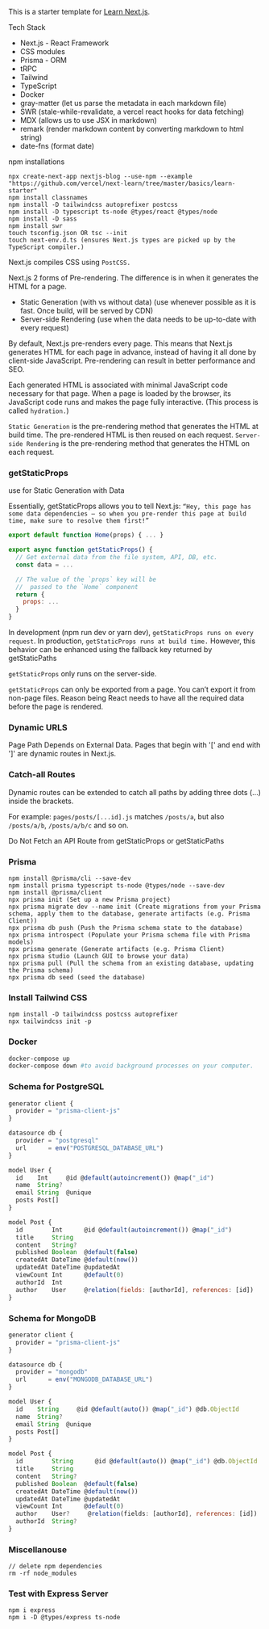 This is a starter template for [Learn Next.js](https://nextjs.org/learn).

Tech Stack

- Next.js - React Framework
- CSS modules
- Prisma - ORM
- tRPC
- Tailwind
- TypeScript
- Docker
- gray-matter (let us parse the metadata in each markdown file)
- SWR (stale-while-revalidate, a vercel react hooks for data fetching)
- MDX (allows us to use JSX in markdown)
- remark (render markdown content by converting markdown to html string)
- date-fns (format date)

npm installations

```
npx create-next-app nextjs-blog --use-npm --example "https://github.com/vercel/next-learn/tree/master/basics/learn-starter"
npm install classnames
npm install -D tailwindcss autoprefixer postcss
npm install -D typescript ts-node @types/react @types/node
npm install -D sass
npm install swr
touch tsconfig.json OR tsc --init
touch next-env.d.ts (ensures Next.js types are picked up by the TypeScript compiler.)
```

Next.js compiles CSS using `PostCSS.`

Next.js 2 forms of Pre-rendering. The difference is in when it generates the HTML for a page.

- Static Generation (with vs without data) (use whenever possible as it is fast. Once build, will be served by CDN)
- Server-side Rendering (use when the data needs to be up-to-date with every request)

By default, Next.js pre-renders every page. This means that Next.js generates HTML for each page in advance, instead of having it all done by client-side JavaScript. Pre-rendering can result in better performance and SEO.

Each generated HTML is associated with minimal JavaScript code necessary for that page. When a page is loaded by the browser, its JavaScript code runs and makes the page fully interactive. (This process is called `hydration.`)

`Static Generation` is the pre-rendering method that generates the HTML at build time. The pre-rendered HTML is then reused on each request.
`Server-side Rendering` is the pre-rendering method that generates the HTML on each request.

### getStaticProps

use for Static Generation with Data

Essentially, getStaticProps allows you to tell Next.js: `“Hey, this page has some data dependencies — so when you pre-render this page at build time, make sure to resolve them first!”`

```javascript
export default function Home(props) { ... }

export async function getStaticProps() {
  // Get external data from the file system, API, DB, etc.
  const data = ...

  // The value of the `props` key will be
  //  passed to the `Home` component
  return {
    props: ...
  }
}
```

In development (npm run dev or yarn dev), `getStaticProps runs on every request`.
In production, `getStaticProps runs at build time.` However, this behavior can be enhanced using the fallback key returned by getStaticPaths

`getStaticProps` only runs on the server-side.

`getStaticProps` can only be exported from a page. You can’t export it from non-page files. Reason being React needs to have all the required data before the page is rendered.

### Dynamic URLS

Page Path Depends on External Data.
Pages that begin with '[' and end with ']' are dynamic routes in Next.js.

### Catch-all Routes

Dynamic routes can be extended to catch all paths by adding three dots (...) inside the brackets.

For example:
`pages/posts/[...id].js` matches `/posts/a`, but also `/posts/a/b`, `/posts/a/b/c` and so on.

Do Not Fetch an API Route from getStaticProps or getStaticPaths

### Prisma

```
npm install @prisma/cli --save-dev
npm install prisma typescript ts-node @types/node --save-dev
npm install @prisma/client
npx prisma init (Set up a new Prisma project)
npx prisma migrate dev --name init (Create migrations from your Prisma schema, apply them to the database, generate artifacts (e.g. Prisma Client))
npx prisma db push (Push the Prisma schema state to the database)
npx prisma introspect (Populate your Prisma schema file with Prisma models)
npx prisma generate (Generate artifacts (e.g. Prisma Client)
npx prisma studio (Launch GUI to browse your data)
npx prisma pull (Pull the schema from an existing database, updating the Prisma schema)
npx prisma db seed (seed the database)
```

### Install Tailwind CSS

```
npm install -D tailwindcss postcss autoprefixer
npx tailwindcss init -p
```

### Docker

```Dockerfile
docker-compose up
docker-compose down #to avoid background processes on your computer.
```

### Schema for PostgreSQL

```javaScript
generator client {
  provider = "prisma-client-js"
}

datasource db {
  provider = "postgresql"
  url      = env("POSTGRESQL_DATABASE_URL")
}

model User {
  id    Int     @id @default(autoincrement()) @map("_id")
  name  String?
  email String  @unique
  posts Post[]
}

model Post {
  id        Int      @id @default(autoincrement()) @map("_id")
  title     String
  content   String?
  published Boolean  @default(false)
  createdAt DateTime @default(now())
  updatedAt DateTime @updatedAt
  viewCount Int      @default(0)
  authorId  Int
  author    User     @relation(fields: [authorId], references: [id])
}
```

### Schema for MongoDB

```javaScript
generator client {
  provider = "prisma-client-js"
}

datasource db {
  provider = "mongodb"
  url      = env("MONGODB_DATABASE_URL")
}

model User {
  id    String     @id @default(auto()) @map("_id") @db.ObjectId
  name  String?
  email String  @unique
  posts Post[]
}

model Post {
  id        String      @id @default(auto()) @map("_id") @db.ObjectId
  title     String
  content   String?
  published Boolean  @default(false)
  createdAt DateTime @default(now())
  updatedAt DateTime @updatedAt
  viewCount Int      @default(0)
  author    User?     @relation(fields: [authorId], references: [id])
  authorId  String?
}

```

### Miscellanouse

```
// delete npm dependencies
rm -rf node_modules
```

### Test with Express Server

```
npm i express
npm i -D @types/express ts-node
```
